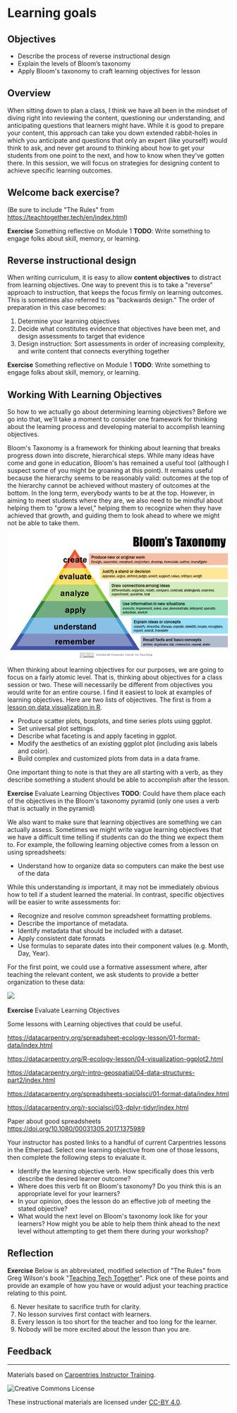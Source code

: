 # Learning goals

## Objectives

+ Describe the process of reverse instructional design
+ Explain the levels of Bloom’s taxonomy
+ Apply Bloom's taxonomy to craft learning objectives for lesson

## Overview

When sitting down to plan a class, I think we have all been in the mindset of 
diving right into reviewing the content, questioning our understanding, and 
anticipating questions that learners might have. While it is good to prepare 
your content, this approach can take you down extended rabbit-holes in which 
you anticipate and questions that only an expert (like yourself) would think to 
ask, and never get around to thinking about how to get your students from one 
point to the next, and how to know when they've gotten there. In this session,
we will focus on strategies for designing content to achieve specific learning 
outcomes.

## Welcome back exercise?

(Be sure to include "The Rules" from https://teachtogether.tech/en/index.html)

**Exercise** Something reflective on Module 1
**TODO**: Write something to engage folks about skill, memory, or learning.

## Reverse instructional design

When writing curriculum, it is easy to allow **content objectives** to distract 
from learning objectives. One way to prevent this is to take a "reverse" 
approach to instruction, that keeps the focus firmly on learning outcomes. This 
is sometimes also referred to as "backwards design." The order of preparation 
in this case becomes:

1. Determine your learning objectives
2. Decide what constitutes evidence that objectives have been met, and design 
assessments to target that evidence
3. Design instruction: Sort assessments in order of increasing complexity, and 
write content that connects everything together

**Exercise** Something reflective on Module 1
**TODO**: Write something to engage folks about skill, memory, or learning.


## Working With Learning Objectives

So how to we actually go about determining learning objectives? Before we go 
into that, we'll take a moment to consider one framework for thinking about the 
learning process and developing material to accomplish learning objectives.

Bloom's Taxonomy is a framework for thinking about learning that breaks 
progress down into discrete, hierarchical steps. While many ideas have come and 
gone in education, Bloom's has remained a useful tool (although I suspect some 
of you might be groaning at this point). It remains useful because the 
hierarchy seems to be reasonably valid: outcomes at the top of the hierarchy 
cannot be achieved without mastery of outcomes at the bottom. In the long term, 
everybody wants to be at the top. However, in aiming to meet students where 
they are, we also need to be mindful about helping them to "grow a level," 
helping them to recognize when they have achieved that growth, and guiding them 
to look ahead to where we might not be able to take them.

![Image credit: Vanderbilt University Center for Teaching](https://raw.githubusercontent.com/carpentries/instructor-training/gh-pages/fig/Blooms.png)

When thinking about learning objectives for our purposes, we are going to focus 
on a fairly atomic level. That is, thinking about objectives for a class 
session or two. These will necessarily be different from objectives you would 
write for an entire course. I find it easiest to look at examples of learning 
objectives. Here are two lists of objectives. The first is from a 
[lesson on data visualization in R](https://datacarpentry.org/R-ecology-lesson/04-visualization-ggplot2.html).

+ Produce scatter plots, boxplots, and time series plots using ggplot.
+ Set universal plot settings.
+ Describe what faceting is and apply faceting in ggplot.
+ Modify the aesthetics of an existing ggplot plot (including axis labels and 
  color).
+ Build complex and customized plots from data in a data frame.

One important thing to note is that they are all starting with a verb, as they 
describe something a student should be able to accomplish after the lesson. 

**Exercise** Evaluate Learning Objectives
**TODO**: Could have them place each of the objectives in the Bloom's taxonomy 
pyramid (only one uses a verb that is actually in the pyramid)

We also want to make sure that learning objectives are something we can 
actually assess. Sometimes we might write vague learning objectives that we 
have a difficult time telling if students can do the thing we expect them to. 
For example, the following learning objective comes from a lesson on using 
spreadsheets:

+ Understand how to organize data so computers can make the best use of the 
data

While this understanding _is_ important, it may not be immediately obvious how 
to tell if a student learned the material. In contrast, specific objectives 
will be easier to write assessments for:

+ Recognize and resolve common spreadsheet formatting problems.
+ Describe the importance of metadata.
+ Identify metadata that should be included with a dataset.
+ Apply consistent date formats
+ Use formulas to separate dates into their component values (e.g. Month, Day, 
  Year).

For the first point, we could use a formative assessment where, after teaching 
the relevant content, we ask students to provide a better organization to these 
data:

![](https://datacarpentry.org/spreadsheets-socialsci/fig/multiple-info.png)


**Exercise** Evaluate Learning Objectives

Some lessons with Learning objectives that could be useful. 

https://datacarpentry.org/spreadsheet-ecology-lesson/01-format-data/index.html

https://datacarpentry.org/R-ecology-lesson/04-visualization-ggplot2.html

https://datacarpentry.org/r-intro-geospatial/04-data-structures-part2/index.html

https://datacarpentry.org/spreadsheets-socialsci/01-format-data/index.html

https://datacarpentry.org/r-socialsci/03-dplyr-tidyr/index.html


Paper about good spreadsheets https://doi.org/10.1080/00031305.2017.1375989


Your instructor has posted links to a handful of current Carpentries lessons in 
the Etherpad. Select one learning objective from one of those lessons, then 
complete the following steps to evaluate it.

+ Identify the learning objective verb. How specifically does this verb 
describe the desired learner outcome?
+ Where does this verb fit on Bloom's taxonomy? Do you think this is an 
appropriate level for your learners?
+ In your opinion, does the lesson do an effective job of meeting the stated 
objective?
+ What would the next level on Bloom's taxonomy look like for your learners? 
How might you be able to help them think ahead to the next level without 
attempting to get them there during your workshop?


## Reflection

**Exercise** Below is an abbreviated, modified selection of "The Rules" from 
Greg Wilson's book "[Teaching Tech Together](https://teachtogether.tech/en/index.html)".
Pick one of these points and provide an example of how you have or would adjust
your teaching practice relating to this point.

6. Never hesitate to sacrifice truth for clarity.
8. No lesson survives first contact with learners.
9. Every lesson is too short for the teacher and too long for the learner.
10. Nobody will be more excited about the lesson than you are.

## Feedback

***

Materials based on [Carpentries Instructor Training](https://carpentries.github.io/instructor-training/).

<img alt="Creative Commons License" style="border-width:0" src="https://i.creativecommons.org/l/by/4.0/88x31.png" />

These instructional materials are licensed under [CC-BY 4.0](https://creativecommons.org/licenses/by/4.0/).
